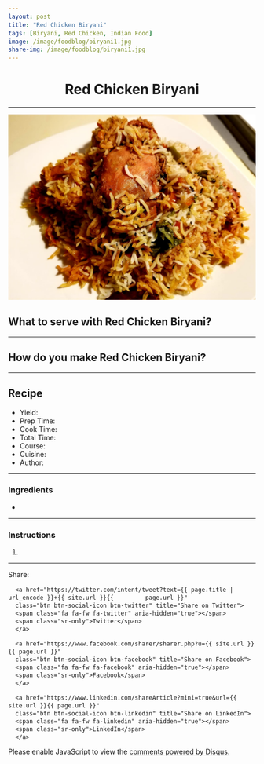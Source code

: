 ```yaml
---
layout: post
title: "Red Chicken Biryani"
tags: [Biryani, Red Chicken, Indian Food]
image: /image/foodblog/biryani1.jpg
share-img: /image/foodblog/biryani1.jpg 
---
```


<center><h1> Red Chicken Biryani </h1> </center>
<hr>
<center><img src="/image/foodblog/biryani1.jpg"> </center>

<h2> What to serve with Red Chicken Biryani?</h2>

<hr>

<h2> How do you make Red Chicken Biryani?</h2>

<hr>

<h2> Recipe </h2>

<ul>
  <li> Yield: </li>
  <li> Prep Time: </li>
  <li> Cook Time: </li>
  <li> Total Time:  </li>
  <li> Course:  </li>
  <li> Cuisine: </li>
  <li> Author:  </li>
</ul>
<hr>

<h3> Ingredients </h3>

<ul>
  <li>  </li>
</ul>
<hr>

<h3> Instructions </h3>

<ol>
  <li>  </li>
</ol>
<hr>





<!--- Sharing ----------------------------------->
<section id = "social-share-section">
  <span class="sr-only">Share: </span>

  
<!--- Share on Twitter -->
      <a href="https://twitter.com/intent/tweet?text={{ page.title | url_encode }}+{{ site.url }}{{         page.url }}"
      class="btn btn-social-icon btn-twitter" title="Share on Twitter">
      <span class="fa fa-fw fa-twitter" aria-hidden="true"></span>
      <span class="sr-only">Twitter</span>
      </a>

<!--- Share on Facebook -->
      <a href="https://www.facebook.com/sharer/sharer.php?u={{ site.url }}{{ page.url }}"
      class="btn btn-social-icon btn-facebook" title="Share on Facebook">
      <span class="fa fa-fw fa-facebook" aria-hidden="true"></span>
      <span class="sr-only">Facebook</span>
      </a>

<!--- Share on LinkedIn -->
      <a href="https://www.linkedin.com/shareArticle?mini=true&url={{ site.url }}{{ page.url }}"
      class="btn btn-social-icon btn-linkedin" title="Share on LinkedIn">
      <span class="fa fa-fw fa-linkedin" aria-hidden="true"></span>
      <span class="sr-only">LinkedIn</span>
      </a>
  

</section>
  
<div class="disqus-comments">
          
<div class="comments">
    <div id="disqus_thread"></div>
    <script type="text/javascript">
        var disqus_shortname = 'avikarn';
            var url_parts = window.location.href.split("?");
            url_parts = url_parts[0].split("#");
            disqus_url = url_parts[0];
            disqus_url = disqus_url.replace(/(\/)*$/, "/");
            disqus_url = disqus_url.replace(/https:\/\//, "http:\/\/");
            if (disqus_url.substr(-9) == "projects/") {
                disqus_url = disqus_url.substr(0, disqus_url.length - 1);
            }

        (function() {
            var dsq = document.createElement('script'); dsq.type = 'text/javascript'; dsq.async = true;
            dsq.src = '//' + disqus_shortname + '.disqus.com/embed.js';
            (document.getElementsByTagName('head')[0] || document.getElementsByTagName('body')[0]).appendChild(dsq);
        })();
  </script>
    <noscript>Please enable JavaScript to view the <a href="https://disqus.com/?ref_noscript">comments powered by Disqus.</a></noscript>
  </div>
</div>
